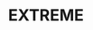 ---
layout: event
categories: eventolocale
title:  "EXTREME"
CL: Bo, Mi, Pv, RoTV 
locandina: /img/eventilocali/2017-extreme/locandina.png
gallery:
report:
facebook: 
link: http://www.museoscienza.org/extreme/
---